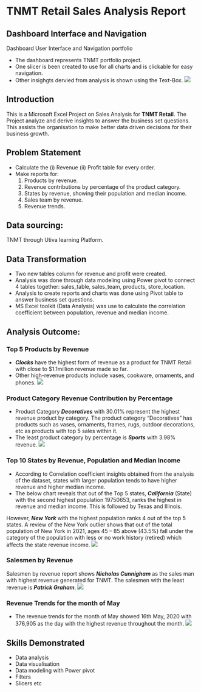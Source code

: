 # TNMT Retail Sales Analysis Report

## Dashboard Interface and Navigation
Dashboard User Interface and Navigation portfolio
- The dashboard represents TNMT portfolio project.
- One slicer is been created to use for all charts and is clickable for easy navigation.
- Other insighgts dervied from analysis is shown using the Text-Box.
![](TNMT_Sales_Report_Dashboard.png)

## Introduction
This is a Microsoft Excel Project on Sales Analysis for **TNMT Retail**. 
The Project analyze and derive insights to answer the business set questions. 
This assists the organisation to make better data driven decisions for their business growth.

## Problem Statement
- Calculate the (i) Revenue (ii) Profit table for every order.
- Make reports for:
  1. Products by revenue.
  2. Revenue contributions by percentage of the product category.
  3. States by revenue, showing their population and median income.
  4. Sales team by revenue.
  5. Revenue trends.

## Data sourcing:
TNMT through Utiva learning Platform.

## Data Transformation
- Two new tables column for revenue and profit were created.
- Analysis was done through data modeling using Power pivot to connect 4 tables together: sales_table, sales_team, products, store_location.
- Analysis to create reports and charts was done using Pivot table to answer business set questions.
- MS Excel toolkit (Data Analysis) was use to calculate the correlation coefficient between population, revenue and median income.

## Analysis Outcome:

### Top 5 Products by Revenue
- _**Clocks**_ have the highest form of revenue as a product for TNMT Retail with close to $1.1million revenue made so far.
- Other high-revenue products include vases, cookware, ornaments, and phones.
![](Top_5_Product_by_Revenue.png)

### Product Category Revenue Contribution by Percentage
- Product Category _**Decoratives**_ with 30.01% represent the highest revenue product by category. The product category “Decoratives” has products such as vases, ornaments, frames, rugs, outdoor decorations, etc as products with top 5 sales within it.
- The least product category by percentage is _**Sports**_ with 3.98% revenue.
![](Product_by_Category.png)

### Top 10 States by Revenue, Population and Median Income
- According to Correlation coefficient insights obtained from the analysis of the dataset, states with larger population tends to have higher revenue and higher median income.
- The below chart reveals that out of the Top 5 states, _**California**_ (State) with the second highest population 19750653, ranks the highest in revenue and median income. This is followed by Texas and Illinois.

However, _**New York**_ with the highest population ranks 4 out of the top 5 states. A review of the New York outlier shows that out of the total population of New York in 2021, ages 45 – 85 above (43.5%) fall under the category of the population with less or no work history (retired) which affects the state revenue income.
![](Top_10_States_by_Revenue_with_Population_&_Median_Income.png)

### Salesmen by Revenue
Salesmen by revenue report shows _**Nicholas Cunnigham**_ as the sales man with highest revenue generated for TNMT.
The salesmen with the least revenue is _**Patrick Graham**_.
![](Salesmen_by_Revenue.png)

### Revenue Trends for the month of May
- The revenue trends for the month of May showed 16th May, 2020 with 376,905 as the day with the highest revenue throughout the month.
![](Revenue_Trends.png)

## Skills Demonstrated
- Data analysis
- Data visualisation
- Data modeling with Power pivot
- Filters
- Slicers etc
